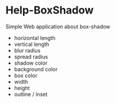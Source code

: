 # Help-BoxShadow
Simple Web application about box-shadow

<ul>
    <li>horizontal length</li>
    <li>vertical length</li>
    <li>blur radius</li>
    <li>spread radius</li>
    <li>shadow color</li>
    <li>background color</li>
    <li>box color</li>
    <li>width</li>
    <li>height</li>
    <li>outline / inset</li>
</ul>

